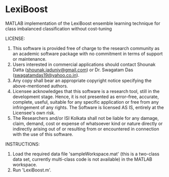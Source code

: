 # LexiBoost
MATLAB implementation of the LexiBoost ensemble learning technique for class imbalanced classification without cost-tuning

LICENSE:

1. This software is provided free of charge to the research community as an academic software package with no commitment in terms of support or maintenance.
2. Users interested in commercial applications should contact Shounak Datta (shounak.jaduniv@gmail.com) or Dr. Swagatam Das (swagatamdas19@yahoo.co.in).
3. Any copy shall bear an appropriate copyright notice specifying the above-mentioned authors.
4. Licensee acknowledges that this software is a research tool, still in the development stage. Hence, it is not presented as error–free, accurate, complete, useful, suitable for any specific application or free from any infringement of any rights. The Software is licensed AS IS, entirely at the Licensee's own risk.
5. The Researchers and/or ISI Kolkata shall not be liable for any damage, claim, demand, cost or expense of whatsoever kind or nature directly or indirectly arising out of or resulting from or encountered in connection with the use of this software.

INSTRUCTIONS:

1. Load the required data file 'sampleWorkspace.mat' (this is a two-class data set, currently multi-class code is not available) in the MATLAB workspace.
2. Run 'LexiBoost.m'.
